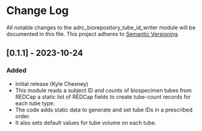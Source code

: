 # Change Log
All notable changes to the adrc_biorepository_tube_id_writer module will be documented in this file.
This project adheres to [Semantic Versioning](http://semver.org/).

## [0.1.1] - 2023-10-24
### Added
- Initial release (Kyle Chesney)
- This module reads a subject ID and counts of biospecimen tubes from REDCap a static list of REDCap fields to create tube-count records for each tube type.
- The code adds static data to generate and set tube IDs in a prescribed order.
- It also sets default values for tube volume on each tube.
